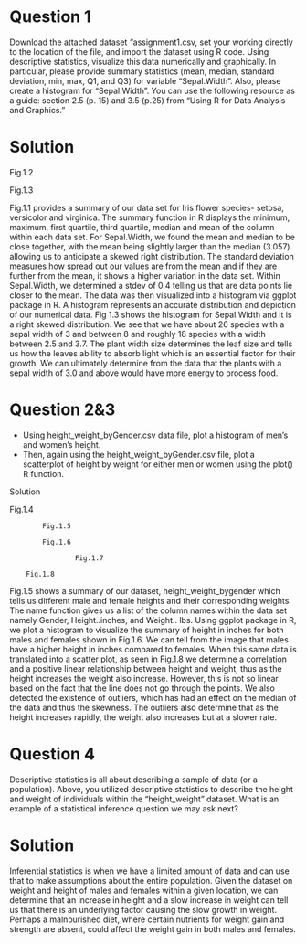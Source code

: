 # Question 1
Download the attached dataset “assignment1.csv, set your working directly to the location of the file, and import the dataset using R code. Using descriptive statistics, visualize this data numerically and graphically. In particular, please provide summary statistics (mean, median, standard deviation, min, max, Q1, and Q3) for variable “Sepal.Width”. Also, please create a histogram for “Sepal.Width”. You can use the following resource as a guide: section 2.5 (p. 15) and 3.5 (p.25) from “Using R for Data Analysis and Graphics.”

# Solution
 

  
Fig.1.2
 
Fig.1.3

Fig.1.1 provides a summary of our data set for Iris flower species- setosa, versicolor and virginica. The summary function in R displays the minimum, maximum, first quartile, third quartile, median and mean of the column within each data set. For Sepal.Width, we found the mean and median to be close together, with the mean being slightly larger than the median (3.057) allowing us to anticipate a skewed right distribution. The standard deviation measures how spread out our values are from the mean and if they are further from the mean, it shows a higher variation in the data set. Within Sepal.Width, we determined a stdev of 0.4 telling us that are data points lie closer to the mean. The data was then visualized into a histogram via ggplot package in R. A histogram represents an accurate distribution and depiction of our numerical data. Fig 1.3 shows the histogram for Sepal.Width and it is a right skewed distribution. We see that we have about 26 species with a sepal width of 3 and between 8 and roughly 18 species with a width between 2.5 and 3.7. The plant width size determines the leaf size and tells us how the leaves ability to absorb light which is an essential factor for their growth. We can ultimately determine from the data that the plants with a sepal width of 3.0 and above would have more energy to process food. 

# Question 2&3
-	Using  height_weight_byGender.csv data file, plot a histogram of men’s and women’s height.
-	Then, again using the height_weight_byGender.csv file, plot a scatterplot of height by weight for either men or women using the plot() R function.

Solution
 
 Fig.1.4
 
			Fig.1.5
 
			Fig.1.6
 
					Fig.1.7
 
		Fig.1.8
Fig.1.5 shows a summary of our dataset, height_weight_bygender which tells us different male and female heights and their corresponding weights. The name function gives us a list of the column names within the data set namely Gender, Height..inches, and Weight.. lbs. Using ggplot package in R, we plot a histogram to visualize the summary of height in inches for both males and females shown in Fig.1.6. We can tell from the image that males have a higher height in inches compared to females. When this same data is translated into a scatter plot, as seen in Fig.1.8 we determine a correlation and a positive linear relationship between height and weight, thus as the height increases the weight also increase. However, this is not so linear based on the fact that the line does not go through the points. We also detected the existence of outliers, which has had an effect on the median of the data and thus the skewness. The outliers also determine that as the height increases rapidly, the weight also increases but at a slower rate.

# Question 4
Descriptive statistics is all about describing a sample of data (or a population). Above, you utilized descriptive statistics to describe the height and weight of individuals within the “height_weight” dataset. What is an example of a statistical inference question we may ask next?

# Solution
Inferential statistics is when we have a limited amount of data and can use that to make assumptions about the entire population. Given the dataset on weight and height of males and females within a given location, we can determine that an increase in height and a slow increase in weight can tell us that there is an underlying factor causing the slow growth in weight. Perhaps a malnourished diet, where certain nutrients for weight gain and strength are absent, could affect the weight gain in both males and females. 
